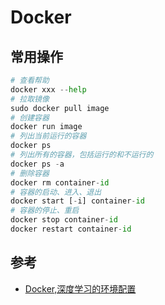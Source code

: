 # Docker

## 常用操作

```python
# 查看帮助
docker xxx --help
# 拉取镜像
sudo docker pull image
# 创建容器
docker run image
# 列出当前运行的容器
docker ps
# 列出所有的容器，包括运行的和不运行的
docker ps -a
# 删除容器
docker rm container-id
# 容器的启动、进入、退出
docker start [-i] container-id
# 容器的停止、重启
docker stop container-id
docker restart container-id
```

## 参考

- [Docker,深度学习的环境配置](https://zhuanlan.zhihu.com/p/64493662)